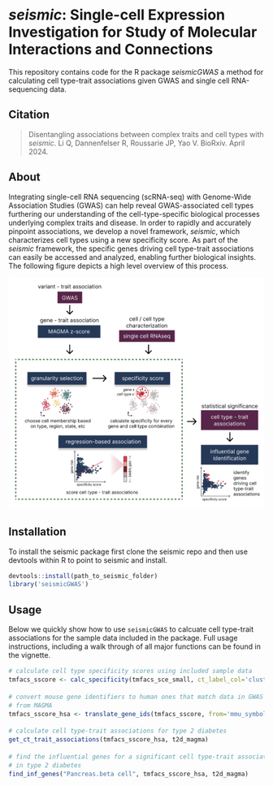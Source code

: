 # _seismic_: Single-cell Expression Investigation for Study of Molecular Interactions and Connections
This repository contains code for the R package _seismicGWAS_ a method for
calculating cell type-trait associations
given GWAS and single cell RNA-sequencing data.

## Citation

> Disentangling associations between complex traits and cell types with _seismic_.
> Li Q, Dannenfelser R, Roussarie JP, Yao V. BioRxiv. April 2024.

## About

Integrating single-cell RNA sequencing (scRNA-seq) with Genome-Wide Association
Studies (GWAS) can help reveal GWAS-associated cell types furthering our
understanding of the cell-type-specific biological processes underlying complex
traits and disease. In order to rapidly and accurately pinpoint associations, we
develop a novel framework, _seismic_, which characterizes cell types using a new
specificity score. As part of the _seismic_ framework, the specific genes driving
cell type-trait associations can easily be accessed and analyzed, enabling further
biological insights. The following figure depicts a high level overview of
this process. 

![method overview](man/figures/seismic_overview.png)

## Installation
To install the seismic package first clone the seismic repo and then 
use devtools within R to point to seismic and install.

```R
devtools::install(path_to_seismic_folder)
library('seismicGWAS')
```

## Usage
Below we quickly show how to use `seismicGWAS` to calcuate cell
type-trait associations for the sample data included in the package. 
Full usage instructions, including a walk through of all major functions
can be found in the vignette.

```R
# calculate cell type specificity scores using included sample data
tmfacs_sscore <- calc_specificity(tmfacs_sce_small, ct_label_col='cluster_name')

# convert mouse gene identifiers to human ones that match data in GWAS summary data
# from MAGMA
tmfacs_sscore_hsa <- translate_gene_ids(tmfacs_sscore, from='mmu_symbol')

# calculate cell type-trait associations for type 2 diabetes
get_ct_trait_associations(tmfacs_sscore_hsa, t2d_magma)

# find the influential genes for a significant cell type-trait association
# in type 2 diabetes
find_inf_genes("Pancreas.beta cell", tmfacs_sscore_hsa, t2d_magma)
```
